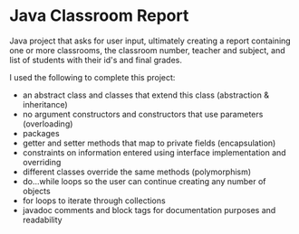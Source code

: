 # Java Classroom Report
Java project that asks for user input, ultimately creating a report containing one or more classrooms, the classroom number, teacher and subject, and list of students with their id's and final grades.

I used the following to complete this project:

- an abstract class and classes that extend this class (abstraction & inheritance)
- no argument constructors and constructors that use parameters (overloading)
- packages
- getter and setter methods that map to private fields (encapsulation)
- constraints on information entered using interface implementation and overriding
- different classes override the same methods (polymorphism)
- do...while loops so the user can continue creating any number of objects
- for loops to iterate through collections
- javadoc comments and block tags for documentation purposes and readability
